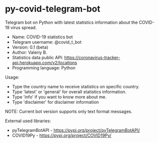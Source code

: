 # py-covid-telegram-bot
Telegram bot on Python with latest statistics information about the COVID-19 virus spread.

- Name: COVID-19 statistics bot
- Telegram username: @covid_t_bot
- Version: 0.1 (beta)
- Author: Valeriy B.
- Statistics data public API: https://coronavirus-tracker-api.herokuapp.com/v2/locations
- Programming language: Python

Usage:
- Type the country name to receive statistics on specific country.
- Type 'latest' or 'general' for overall statistics information.
- Type 'info' if you want to know more about me.
- Type 'disclaimer' for disclaimer information

NOTE: Current bot version supports only text format messages.

External used libraries:
- pyTelegramBotAPI - https://pypi.org/project/pyTelegramBotAPI/
- COVID19Py - https://pypi.org/project/COVID19Py/